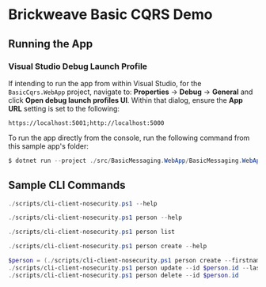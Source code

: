# Brickweave Basic CQRS Demo

## Running the App

### Visual Studio Debug Launch Profile

If intending to run the app from within Visual Studio, for the `BasicCqrs.WebApp` project, navigate to: **Properties** -> **Debug** -> **General** and click **Open debug launch profiles UI**. Within that dialog, ensure the **App URL** setting is set to the following:

```
https://localhost:5001;http://localhost:5000
```

To run the app directly from the console, run the following command from this sample app's folder:

```powershell
$ dotnet run --project ./src/BasicMessaging.WebApp/BasicMessaging.WebApp.csproj --urls="https://localhost:5001;http://localhost:5000"
```

## Sample CLI Commands

```powershell
./scripts/cli-client-nosecurity.ps1 --help
```

```powershell
./scripts/cli-client-nosecurity.ps1 person --help
```

```powershell
./scripts/cli-client-nosecurity.ps1 person list
```

```powershell
./scripts/cli-client-nosecurity.ps1 person create --help
```

```powershell
$person = (./scripts/cli-client-nosecurity.ps1 person create --firstname "John" --lastname "Doe" | ConvertFrom-Json)
./scripts/cli-client-nosecurity.ps1 person update --id $person.id --lastname "Wick"
./scripts/cli-client-nosecurity.ps1 person delete --id $person.id
```
